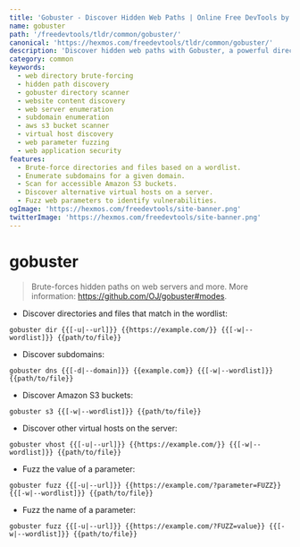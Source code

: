 ```yaml
---
title: 'Gobuster - Discover Hidden Web Paths | Online Free DevTools by Hexmos'
name: gobuster
path: '/freedevtools/tldr/common/gobuster/'
canonical: 'https://hexmos.com/freedevtools/tldr/common/gobuster/'
description: 'Discover hidden web paths with Gobuster, a powerful directory brute-forcing tool. Uncover files and directories on web servers quickly. Free online tool, no registration required.'
category: common
keywords:
  - web directory brute-forcing
  - hidden path discovery
  - gobuster directory scanner
  - website content discovery
  - web server enumeration
  - subdomain enumeration
  - aws s3 bucket scanner
  - virtual host discovery
  - web parameter fuzzing
  - web application security
features:
  - Brute-force directories and files based on a wordlist.
  - Enumerate subdomains for a given domain.
  - Scan for accessible Amazon S3 buckets.
  - Discover alternative virtual hosts on a server.
  - Fuzz web parameters to identify vulnerabilities.
ogImage: 'https://hexmos.com/freedevtools/site-banner.png'
twitterImage: 'https://hexmos.com/freedevtools/site-banner.png'
---
```


# gobuster

> Brute-forces hidden paths on web servers and more.
> More information: <https://github.com/OJ/gobuster#modes>.

- Discover directories and files that match in the wordlist:

`gobuster dir {{[-u|--url]}} {{https://example.com/}} {{[-w|--wordlist]}} {{path/to/file}}`

- Discover subdomains:

`gobuster dns {{[-d|--domain]}} {{example.com}} {{[-w|--wordlist]}} {{path/to/file}}`

- Discover Amazon S3 buckets:

`gobuster s3 {{[-w|--wordlist]}} {{path/to/file}}`

- Discover other virtual hosts on the server:

`gobuster vhost {{[-u|--url]}} {{https://example.com/}} {{[-w|--wordlist]}} {{path/to/file}}`

- Fuzz the value of a parameter:

`gobuster fuzz {{[-u|--url]}} {{https://example.com/?parameter=FUZZ}} {{[-w|--wordlist]}} {{path/to/file}}`

- Fuzz the name of a parameter:

`gobuster fuzz {{[-u|--url]}} {{https://example.com/?FUZZ=value}} {{[-w|--wordlist]}} {{path/to/file}}`
